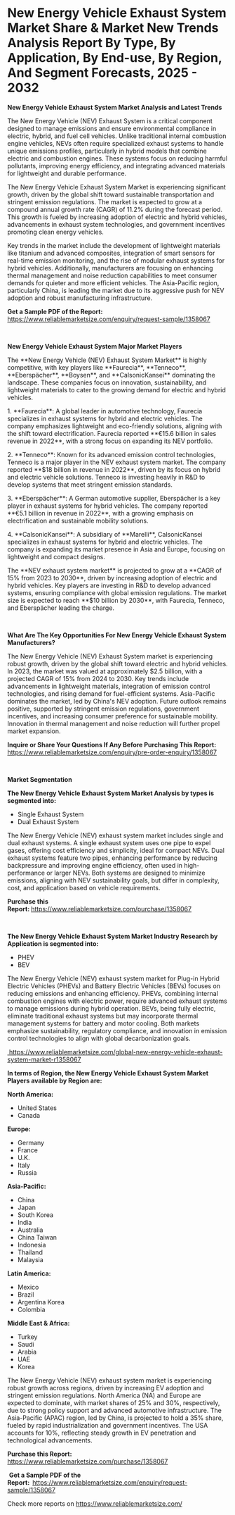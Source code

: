 <p><h1>New Energy Vehicle Exhaust System Market Share & Market New Trends Analysis Report By Type, By Application, By End-use, By Region, And Segment Forecasts, 2025 - 2032</h1></p><p><strong>New Energy Vehicle Exhaust System Market Analysis and Latest Trends</strong></p>
<p><p>The New Energy Vehicle (NEV) Exhaust System is a critical component designed to manage emissions and ensure environmental compliance in electric, hybrid, and fuel cell vehicles. Unlike traditional internal combustion engine vehicles, NEVs often require specialized exhaust systems to handle unique emissions profiles, particularly in hybrid models that combine electric and combustion engines. These systems focus on reducing harmful pollutants, improving energy efficiency, and integrating advanced materials for lightweight and durable performance.</p><p>The New Energy Vehicle Exhaust System Market is experiencing significant growth, driven by the global shift toward sustainable transportation and stringent emission regulations. The market is expected to grow at a compound annual growth rate (CAGR) of 11.2% during the forecast period. This growth is fueled by increasing adoption of electric and hybrid vehicles, advancements in exhaust system technologies, and government incentives promoting clean energy vehicles.</p><p>Key trends in the market include the development of lightweight materials like titanium and advanced composites, integration of smart sensors for real-time emission monitoring, and the rise of modular exhaust systems for hybrid vehicles. Additionally, manufacturers are focusing on enhancing thermal management and noise reduction capabilities to meet consumer demands for quieter and more efficient vehicles. The Asia-Pacific region, particularly China, is leading the market due to its aggressive push for NEV adoption and robust manufacturing infrastructure.</p></p>
<p><strong>Get a Sample PDF of the Report:&nbsp;</strong> <a href="https://www.reliablemarketsize.com/enquiry/request-sample/1358067?utm_campaign=1872&utm_medium=2&utm_source=Github&utm_content=ia&utm_term=23012025&utm_id=new-energy-vehicle-exhaust-system">https://www.reliablemarketsize.com/enquiry/request-sample/1358067</a></p>
<p>&nbsp;</p>
<p><strong>New Energy Vehicle Exhaust System Major Market Players</strong></p>
<p><p>The **New Energy Vehicle (NEV) Exhaust System Market** is highly competitive, with key players like **Faurecia**, **Tenneco**, **Eberspächer**, **Boysen**, and **CalsonicKansei** dominating the landscape. These companies focus on innovation, sustainability, and lightweight materials to cater to the growing demand for electric and hybrid vehicles.</p><p>1. **Faurecia**: A global leader in automotive technology, Faurecia specializes in exhaust systems for hybrid and electric vehicles. The company emphasizes lightweight and eco-friendly solutions, aligning with the shift toward electrification. Faurecia reported **€15.6 billion in sales revenue in 2022**, with a strong focus on expanding its NEV portfolio.</p><p>2. **Tenneco**: Known for its advanced emission control technologies, Tenneco is a major player in the NEV exhaust system market. The company reported **$18 billion in revenue in 2022**, driven by its focus on hybrid and electric vehicle solutions. Tenneco is investing heavily in R&D to develop systems that meet stringent emission standards.</p><p>3. **Eberspächer**: A German automotive supplier, Eberspächer is a key player in exhaust systems for hybrid vehicles. The company reported **€5.1 billion in revenue in 2022**, with a growing emphasis on electrification and sustainable mobility solutions.</p><p>4. **CalsonicKansei**: A subsidiary of **Marelli**, CalsonicKansei specializes in exhaust systems for hybrid and electric vehicles. The company is expanding its market presence in Asia and Europe, focusing on lightweight and compact designs.</p><p>The **NEV exhaust system market** is projected to grow at a **CAGR of 15% from 2023 to 2030**, driven by increasing adoption of electric and hybrid vehicles. Key players are investing in R&D to develop advanced systems, ensuring compliance with global emission regulations. The market size is expected to reach **$10 billion by 2030**, with Faurecia, Tenneco, and Eberspächer leading the charge.</p></p>
<p>&nbsp;</p>
<p><strong>What Are The Key Opportunities For New Energy Vehicle Exhaust System Manufacturers?</strong></p>
<p><p>The New Energy Vehicle (NEV) Exhaust System market is experiencing robust growth, driven by the global shift toward electric and hybrid vehicles. In 2023, the market was valued at approximately $2.5 billion, with a projected CAGR of 15% from 2024 to 2030. Key trends include advancements in lightweight materials, integration of emission control technologies, and rising demand for fuel-efficient systems. Asia-Pacific dominates the market, led by China's NEV adoption. Future outlook remains positive, supported by stringent emission regulations, government incentives, and increasing consumer preference for sustainable mobility. Innovation in thermal management and noise reduction will further propel market expansion.</p></p>
<p><strong>Inquire or Share Your Questions If Any Before Purchasing This Report:</strong> <a href="https://www.reliablemarketsize.com/enquiry/pre-order-enquiry/1358067?utm_campaign=1872&utm_medium=2&utm_source=Github&utm_content=ia&utm_term=23012025&utm_id=new-energy-vehicle-exhaust-system">https://www.reliablemarketsize.com/enquiry/pre-order-enquiry/1358067</a></p>
<p>&nbsp;</p>
<p><strong>Market Segmentation</strong></p>
<p><strong>The New Energy Vehicle Exhaust System Market Analysis by types is segmented into:</strong></p>
<p><ul><li>Single Exhaust System</li><li>Dual Exhaust System</li></ul></p>
<p><p>The New Energy Vehicle (NEV) exhaust system market includes single and dual exhaust systems. A single exhaust system uses one pipe to expel gases, offering cost efficiency and simplicity, ideal for compact NEVs. Dual exhaust systems feature two pipes, enhancing performance by reducing backpressure and improving engine efficiency, often used in high-performance or larger NEVs. Both systems are designed to minimize emissions, aligning with NEV sustainability goals, but differ in complexity, cost, and application based on vehicle requirements.</p></p>
<p><strong>Purchase this Report:&nbsp;</strong><a href="https://www.reliablemarketsize.com/purchase/1358067?utm_campaign=1872&utm_medium=2&utm_source=Github&utm_content=ia&utm_term=23012025&utm_id=new-energy-vehicle-exhaust-system">https://www.reliablemarketsize.com/purchase/1358067</a></p>
<p>&nbsp;</p>
<p><strong>The New Energy Vehicle Exhaust System Market Industry Research by Application is segmented into:</strong></p>
<p><ul><li>PHEV</li><li>BEV</li></ul></p>
<p><p>The New Energy Vehicle (NEV) exhaust system market for Plug-in Hybrid Electric Vehicles (PHEVs) and Battery Electric Vehicles (BEVs) focuses on reducing emissions and enhancing efficiency. PHEVs, combining internal combustion engines with electric power, require advanced exhaust systems to manage emissions during hybrid operation. BEVs, being fully electric, eliminate traditional exhaust systems but may incorporate thermal management systems for battery and motor cooling. Both markets emphasize sustainability, regulatory compliance, and innovation in emission control technologies to align with global decarbonization goals.</p></p>
<p><a href="https://www.reliablemarketsize.com/global-new-energy-vehicle-exhaust-system-market-r1358067?utm_campaign=1872&utm_medium=2&utm_source=Github&utm_content=ia&utm_term=23012025&utm_id=new-energy-vehicle-exhaust-system">&nbsp;https://www.reliablemarketsize.com/global-new-energy-vehicle-exhaust-system-market-r1358067</a></p>
<p><strong>In terms of Region, the New Energy Vehicle Exhaust System Market Players available by Region are:</strong></p>
<p>
    <p> <strong> North America: </strong>
        <ul>
            <li>United States</li>
            <li>Canada</li>
        </ul>
        </p> 
    <p> <strong> Europe: </strong>
        <ul>
            <li>Germany</li>
            <li>France</li>
            <li>U.K.</li>
            <li>Italy</li>
            <li>Russia</li>
        </ul>
        </p> 
    <p> <strong> Asia-Pacific: </strong>
        <ul>
            <li>China</li>
            <li>Japan</li>
            <li>South Korea</li>
            <li>India</li>
            <li>Australia</li>
            <li>China Taiwan</li>
            <li>Indonesia</li>
            <li>Thailand</li>
            <li>Malaysia</li>
        </ul>
        </p> 
    <p> <strong> Latin America: </strong>
        <ul>
            <li>Mexico</li>
            <li>Brazil</li>
            <li>Argentina Korea</li>
            <li>Colombia</li>
        </ul>
        </p> 
    <p> <strong> Middle East & Africa: </strong>
        <ul>
            <li>Turkey</li>
            <li>Saudi</li>
            <li>Arabia</li>
            <li>UAE</li>
            <li>Korea</li>
        </ul>
    </p>
    </p>
<p><p>The New Energy Vehicle (NEV) exhaust system market is experiencing robust growth across regions, driven by increasing EV adoption and stringent emission regulations. North America (NA) and Europe are expected to dominate, with market shares of 25% and 30%, respectively, due to strong policy support and advanced automotive infrastructure. The Asia-Pacific (APAC) region, led by China, is projected to hold a 35% share, fueled by rapid industrialization and government incentives. The USA accounts for 10%, reflecting steady growth in EV penetration and technological advancements.</p></p>
<p><strong>Purchase this Report: </strong><a href="https://www.reliablemarketsize.com/purchase/1358067?utm_campaign=1872&utm_medium=2&utm_source=Github&utm_content=ia&utm_term=23012025&utm_id=new-energy-vehicle-exhaust-system">https://www.reliablemarketsize.com/purchase/1358067</a></p>
<p>&nbsp;<strong>Get a Sample PDF of the Report:&nbsp;&nbsp;</strong><a href="https://www.reliablemarketsize.com/enquiry/request-sample/1358067?utm_campaign=1872&utm_medium=2&utm_source=Github&utm_content=ia&utm_term=23012025&utm_id=new-energy-vehicle-exhaust-system">https://www.reliablemarketsize.com/enquiry/request-sample/1358067</a></p>
<p><strong></strong></p>
<p>Check more reports on <a href="https://www.reliablemarketsize.com/?utm_campaign=1872&utm_medium=2&utm_source=Github&utm_content=ia&utm_term=23012025&utm_id=new-energy-vehicle-exhaust-system">https://www.reliablemarketsize.com/</a></p>